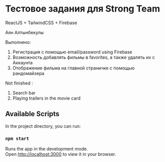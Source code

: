 # Тестовое задания для Strong Team
ReactJS + TailwindCSS + Firebase

Аян Алтынбекулы

Выполнено: 
1) Регистрация с помощью email/password using Firebase
2) Возможность добавлять фильмы в favorites, а также удалять их с Аккаунта 
3) Отображение фильма на главной страничке с помощью рандомайзера

Not finished : 

1) Search bar 
2) Playing trailers in the movie card


## Available Scripts

In the project directory, you can run:

### `npm start`

Runs the app in the development mode.\
Open [http://localhost:3000](http://localhost:3000) to view it in your browser.



